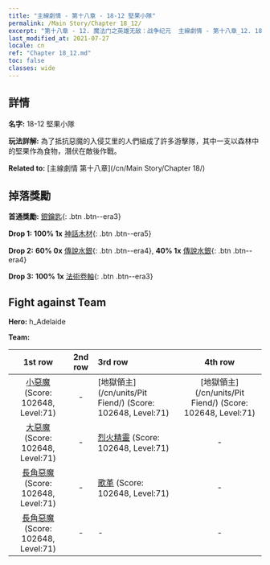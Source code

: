 ```yaml
---
title: "主線劇情 - 第十八章 - 18-12 堅果小隊"
permalink: /Main Story/Chapter 18_12/
excerpt: "第十八章 - 12. 魔法门之英雄无敌：战争纪元  主線劇情 - 第十八章_12. 18-12 堅果小隊"
last_modified_at: 2021-07-27
locale: cn
ref: "Chapter 18_12.md"
toc: false
classes: wide
---
```


## 詳情

 **名字:** 18-12 堅果小隊

 **玩法詳解:** 為了抵抗惡魔的入侵艾里的人們組成了許多游擊隊，其中一支以森林中的堅果作為食物，潛伏在敵後作戰。

 **Related to:** [主線劇情 第十八章](/cn/Main Story/Chapter 18/)

## 掉落獎勵

 **首通獎勵:** [銀鑰匙](/cn/Items/con_693/){: .btn .btn--era3}

 **Drop 1:** **100% 1x** [神話木材](/cn/Items/mat_62/){: .btn .btn--era5}

 **Drop 2:** **60% 0x** [傳說水銀](/cn/Items/mat_56/){: .btn .btn--era4}, **40% 1x** [傳說水銀](/cn/Items/mat_56/){: .btn .btn--era4}

 **Drop 3:** **100% 1x** [法術卷軸](/cn/Items/con_694/){: .btn .btn--era3}


## Fight against Team
 **Hero:** h_Adelaide

 **Team:**


  | 1st row | 2nd row | 3rd row | 4th row |
  |:----:|:----:|:----|:----:|
  | [小惡魔](/cn/units/Imp/) (Score: 102648, Level:71)  | - | [地獄領主](/cn/units/Pit Fiend/) (Score: 102648, Level:71)  | [地獄領主](/cn/units/Pit Fiend/) (Score: 102648, Level:71)  |
  | [大惡魔](/cn/units/Devil/) (Score: 102648, Level:71)  | - | [烈火精靈](/cn/units/Efreeti/) (Score: 102648, Level:71)  | - |
  | [長角惡魔](/cn/units/Demon/) (Score: 102648, Level:71)  | - | [歌革](/cn/units/Gog/) (Score: 102648, Level:71)  | - |
  | [長角惡魔](/cn/units/Demon/) (Score: 102648, Level:71)  | - | - | - |


